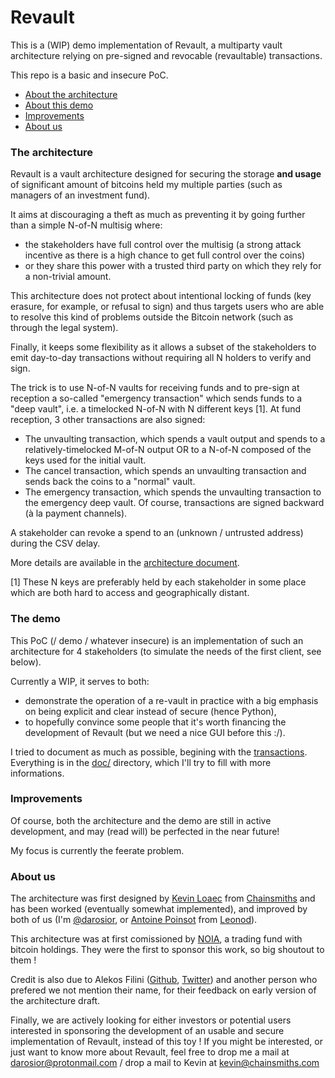 # Revault

This is a (WIP) demo implementation of Revault, a multiparty vault architecture relying on
pre-signed and revocable (revaultable) transactions.

This repo is a basic and insecure PoC.

- [About the architecture](#the-architecture)
- [About this demo](#the-demo)
- [Improvements](#improvements)
- [About us](#about-us)


### The architecture

Revault is a vault architecture designed for securing the storage **and usage** of
significant amount of bitcoins held my multiple parties (such as managers of an investment fund).

It aims at discouraging a theft as much as preventing it by going further than a
simple N-of-N multisig where:
- the stakeholders have full control over the multisig (a strong attack incentive as there is a high
chance to get full control over the coins)
- or they share this power with a trusted third party on which they rely for a non-trivial amount.

This architecture does not protect about intentional locking of funds (key erasure, for example, or
refusal to sign) and thus targets users who are able to resolve this kind of problems outside
the Bitcoin network (such as through the legal system).

Finally, it keeps some flexibility as it allows a subset of the stakeholders to emit day-to-day transactions without requiring all N holders to verify and sign.

The trick is to use N-of-N vaults for receiving funds and to pre-sign at reception a
so-called "emergency transaction" which sends funds to a "deep vault", i.e. a timelocked N-of-N
with N different keys [1].
At fund reception, 3 other transactions are also signed:
- The unvaulting transaction, which spends a vault output and spends to a relatively-timelocked
    M-of-N output OR to a N-of-N composed of the keys used for the initial vault.
- The cancel transaction, which spends an unvaulting transaction and sends back the
    coins to a "normal" vault.
- The emergency transaction, which spends the unvaulting transaction to the emergency deep
    vault.
Of course, transactions are signed backward (à la payment channels).

A stakeholder can revoke a spend to an (unknown / untrusted address) during the CSV delay.

More details are available in the [architecture document](doc/archi.pdf).

[1] These N keys are preferably held by each stakeholder in some place which are both hard
to access and geographically distant.


### The demo

This PoC (/ demo / whatever insecure) is an implementation of such an architecture for 4
stakeholders (to simulate the needs of the first client, see below).

Currently a WIP, it serves to both:
- demonstrate the operation of a re-vault in practice with a big emphasis on being explicit and clear instead of secure (hence Python),
- to hopefully convince some people that it's worth financing the development of Revault
(but we need a nice GUI before this :/).

I tried to document as much as possible, begining with the [transactions](doc/transactions.md).
Everything is in the [doc/](doc/) directory, which I'll try to fill with more informations.

### Improvements

Of course, both the architecture and the demo are still in active development, and may
(read will) be perfected in the near future!

My focus is currently the feerate problem.

### About us

The architecture was first designed by [Kevin Loaec](https://twitter.com/KLoaec) from
[Chainsmiths](https://chainsmiths.com/) and has been worked (eventually somewhat implemented),
and improved by both of us (I'm [@darosior](https://github.com/darosior), or
[Antoine Poinsot](twitter.com/darosior) from [Leonod](https://leonod.com/)).

This architecture was at first comissioned by [NOIA](http://noia.capital), a trading fund with bitcoin
holdings. They were the first to sponsor this work, so big shoutout to them !

Credit is also due to Alekos Filini ([Github](https://github.com/afilini), [Twitter](https://twitter.com/afilini))
and another person who prefered we not mention their name, for their feedback on early
version of the architecture draft.


Finally, we are actively looking for either investors or potential users interested in
sponsoring the development of an usable and secure implementation of Revault, instead of
this toy !
If you might be interested, or just want to know more about Revault, feel free to drop me
a mail at darosior@protonmail.com / drop a mail to Kevin at kevin@chainsmiths.com
